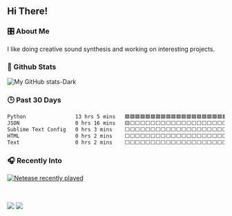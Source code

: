 
## Hi There! 
### 🎛️ About Me
I like doing creative sound synthesis and working on interesting projects.

### 💾 Github Stats
![My GitHub stats-Dark](https://github-readme-stats.vercel.app/api?username=windsun6688&show_icons=true&theme=github_dark#gh-dark-mode-only)

### 🕒 Past 30 Days
<!--START_SECTION:waka-->

```txt
Python                13 hrs 5 mins   🟩🟩🟩🟩🟩🟩🟩🟩🟩🟩🟩🟩🟩🟩🟩🟩🟩🟩🟩🟩🟩🟩🟩🟩⬜   96.81 %
JSON                  0 hrs 16 mins   🟨⬜⬜⬜⬜⬜⬜⬜⬜⬜⬜⬜⬜⬜⬜⬜⬜⬜⬜⬜⬜⬜⬜⬜⬜   01.95 %
Sublime Text Config   0 hrs 3 mins    ⬜⬜⬜⬜⬜⬜⬜⬜⬜⬜⬜⬜⬜⬜⬜⬜⬜⬜⬜⬜⬜⬜⬜⬜⬜   00.42 %
HTML                  0 hrs 2 mins    ⬜⬜⬜⬜⬜⬜⬜⬜⬜⬜⬜⬜⬜⬜⬜⬜⬜⬜⬜⬜⬜⬜⬜⬜⬜   00.25 %
Text                  0 hrs 2 mins    ⬜⬜⬜⬜⬜⬜⬜⬜⬜⬜⬜⬜⬜⬜⬜⬜⬜⬜⬜⬜⬜⬜⬜⬜⬜   00.25 %
```

<!--END_SECTION:waka-->

### 🎧 Recently Into
[![Netease recently played](https://netease-recent-profile.vercel.app/?id=576851546&title=Recent&nbsp;stats&number=10&column=2)](https://netease-recent-profile.vercel.app/?id=576851546)

<br><br>
![](https://komarev.com/ghpvc/?username=windsun6688&label=Profile%20views&color=0e75b6&style=flat)
<a href="mailto:WindsunSGT@gmail.com"><img src="https://img.shields.io/badge/Email-WindsunSGT%40gmail.com-orange"></a>
<!--
**Windsun6688/Windsun6688** is a ✨ _special_ ✨ repository because its `README.md` (this file) appears on your GitHub profile.

Here are some ideas to get you started:

- 🔭 I’m currently working on ...
- 🌱 I’m currently learning ...
- 👯 I’m looking to collaborate on ...
- 🤔 I’m looking for help with ...
- 💬 Ask me about ...
- 📫 How to reach me: ...
- 😄 Pronouns: ...
- ⚡ Fun fact: ...
-->

